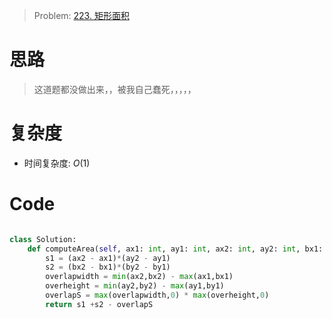 > Problem: [223. 矩形面积](https://leetcode.cn/problems/rectangle-area/description/)

# 思路
> 这道题都没做出来，，被我自己蠢死，，，，，

# 复杂度
- 时间复杂度:  $O(1)$

# Code
```Python []

class Solution:
    def computeArea(self, ax1: int, ay1: int, ax2: int, ay2: int, bx1: int, by1: int, bx2: int, by2: int) -> int:
        s1 = (ax2 - ax1)*(ay2 - ay1)
        s2 = (bx2 - bx1)*(by2 - by1)
        overlapwidth = min(ax2,bx2) - max(ax1,bx1)
        overheight = min(ay2,by2) - max(ay1,by1)
        overlapS = max(overlapwidth,0) * max(overheight,0)
        return s1 +s2 - overlapS

```
